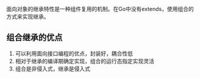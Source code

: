 面向对象的继承特性是一种组件复用的机制。在Go中没有extends，使用组合的方式来实现继承。

## 组合继承的优点
1. 可以利用面向接口编程的优点，封装好，耦合性低
2. 相对于继承的编译期确定实现，组合的运行态指定实现灵活
3. 组合是非侵入式，继承是侵入式